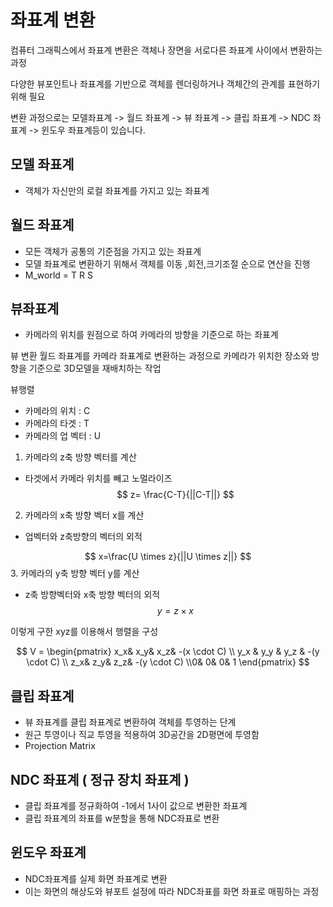 # 좌표계 변환
컴퓨터 그래픽스에서 좌표계 변환은 객체나 장면을 서로다른 좌표계 사이에서 변환하는 과정

다양한 뷰포인트나 좌표계를 기반으로 객체를 렌더링하거나 객체간의 관계를 표현하기위해 필요

변환 과정으로는 모델좌표계 -> 월드 좌표계 -> 뷰 좌표계 -> 클립 좌표계 -> NDC 좌표계 -> 윈도우 좌표계등이 있습니다.

## 모델 좌표계
- 객체가 자신만의 로컬 좌표계를 가지고 있는 좌표계

## 월드 좌표계
- 모든 객체가 공통의 기준점을 가지고 있는 좌표계
- 모델 좌표계로 변환하기 위해서 객체를 이동 ,회전,크기조절 순으로 연산을 진행
- M_world = T R S

## 뷰좌표계
- 카메라의 위치를 원점으로 하여 카메라의 방향을 기준으로 하는 좌표계

뷰 변환
월드 좌표계를 카메라 좌표계로 변환하는 과정으로 카메라가 위치한 장소와 방향을 기준으로 3D모델을 재배치하는 작업

뷰행렬
- 카메라의 위치 : C
- 카메라의 타겟 : T
- 카메라의 업 벡터 : U

1. 카메라의 z축 방향 벡터를 계산
- 타겟에서 카메라 위치를 빼고 노멀라이즈
$$
z= \frac{C-T}{||C-T||}
$$

2. 카메라의 x축 방향 벡터 x를 계산
- 업벡터와 z축방향의 벡터의 외적

$$
x=\frac{U \times z}{||U \times z||}
$$
3. 카메라의 y축 방향 벡터 y를 계산
- z축 방향벡터와 x축 방향 벡터의 외적
$$
y= z \times x
$$

이렇게 구한 xyz를 이용해서 행렬을 구성

$$
V = \begin{pmatrix}
x_x& x_y& x_z&  -(x \cdot C)
\\ y_x & y_y & y_z &  -(y \cdot C)
\\ z_x& z_y& z_z& -(y \cdot C)
\\0& 0& 0& 1
\end{pmatrix}
$$


## 클립 좌표계
- 뷰 좌표계를 클립 좌표계로 변환하여 객체를 투영하는 단계
- 원근 투영이나 직교 투영을 적용하여 3D공간을 2D평면에 투영함
- Projection Matrix

## NDC 좌표계 ( 정규 장치 좌표계 )
- 클립 좌표계를 정규화하여 -1에서 1사이 값으로 변환한 좌표계
- 클립 좌표계의 좌표를 w분할을 통해 NDC좌표로 변환

## 윈도우 좌표계
- NDC좌표계를 실제 화면 좌표계로 변환
- 이는 화면의 해상도와 뷰포트 설정에 따라 NDC좌표를 화면 좌표로 매핑하는 과정